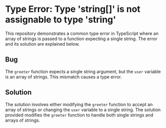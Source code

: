# Type Error: Type 'string[]' is not assignable to type 'string'

This repository demonstrates a common type error in TypeScript where an array of strings is passed to a function expecting a single string. The error and its solution are explained below.

## Bug

The `greeter` function expects a single string argument, but the `user` variable is an array of strings. This mismatch causes a type error.

## Solution

The solution involves either modifying the `greeter` function to accept an array of strings or changing the `user` variable to a single string.  The solution provided modifies the `greeter` function to handle both single strings and arrays of strings.